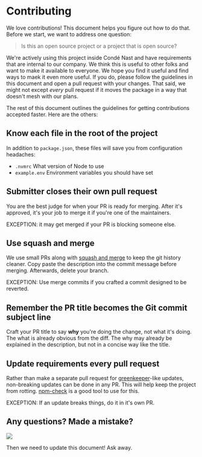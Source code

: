 # Contributing

We love contributions! This document helps you figure out how to do that. Before we start, we want to address one question:

> Is this an open source project or a project that is open source?

We're actively using this project inside Condé Nast and have requirements that are internal to our company. We think this is useful to other folks and want to make it available to everyone. We hope you find it useful and find ways to maek it even more useful. If you do, please follow the guidelines in this document and open a pull request with your changes. That said, we might not except _every_ pull request if it moves the package in a way that doesn't mesh with our plans.

The rest of this document outlines the guidelines for getting contributions accepted faster. Here are the others:

## Know each file in the root of the project

In addition to `package.json`, these files will save you from configuration
headaches:

* `.nvmrc` What version of Node to use
* `example.env` Environment variables you should have set

## Submitter closes their own pull request

You are the best judge for when your PR is ready for merging. After it's
approved, it's your job to merge it if you're one of the maintainers.

EXCEPTION: it may get merged if your PR is blocking someone else.

## Use squash and merge

We use small PRs along with [squash and merge] to keep the git history cleaner.
Copy paste the description into the commit message before merging. Afterwards,
delete your branch.

EXCEPTION: Use merge commits if you crafted a commit designed to be reverted.

## Remember the PR title becomes the Git commit subject line

Craft your PR title to say **why** you're doing the change, not what it's
doing. The what is already obvious from the diff. The why may already be
explained in the description, but not in a concise way like the title.

## Update requirements every pull request

Rather than make a separate pull request for [greenkeeper]-like updates,
non-breaking updates can be done in any PR. This will help keep the project
from rotting. [npm-check] is a good tool to use for this.

EXCEPTION: If an update breaks things, do it in it's own PR.

## Any questions? Made a mistake?

![](http://media.gq.com/photos/5813a1d6a5c7fc2f0941163e/master/w_640/SNL_pumpkins-640x356.jpg)

Then we need to update this document! Ask away.

[squash and merge]: https://github.com/blog/2141-squash-your-commits
[greenkeeper]: https://greenkeeper.io/#how-it-works
[npm-check]: https://github.com/dylang/npm-check
